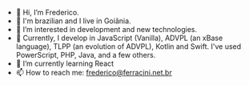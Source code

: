 - 👋 Hi, I’m Frederico.
- 🏡 I'm brazilian and I live in Goiânia.
- 👀 I’m interested in development and new technologies.
- 💪 Currently, I develop in JavaScript (Vanilla), ADVPL (an xBase language), TLPP (an evolution of ADVPL), Kotlin and Swift.  I've used PowerScript, PHP, Java, and a few others.
- 🌱 I’m currently learning React
- 📫 How to reach me: frederico@ferracini.net.br

<!---
frddrt/frddrt is a ✨ special ✨ repository because its `README.md` (this file) appears on your GitHub profile.
You can click the Preview link to take a look at your changes.
--->
